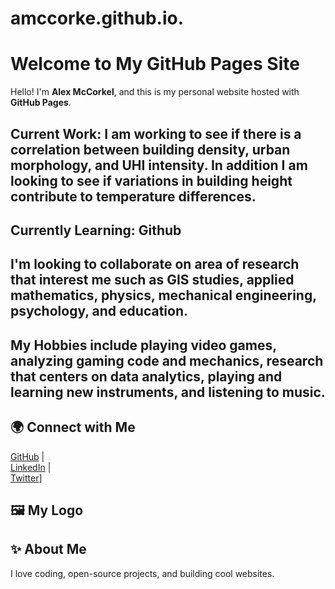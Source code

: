 # amccorke.github.io.

# Welcome to My GitHub Pages Site

Hello! I'm **Alex McCorkel**, and this is my personal website hosted with **GitHub Pages**.

## Current Work: I am working to see if there is a correlation between building density, urban morphology, and UHI intensity. In addition I am looking to see if variations in building height contribute to temperature differences. 

## Currently Learning: Github

## I'm looking to collaborate on area of research that interest me such as GIS studies, applied mathematics, physics, mechanical engineering, psychology, and education. 

## My Hobbies include playing video games, analyzing gaming code and mechanics, research that centers on data analytics, playing and learning new instruments, and listening to music.


## 🌍 Connect with Me
[GitHub](https://github.com/amccorke) |  
[LinkedIn](https://www.linkedin.com) |  
[Twitter](https://twitter.com)]

## 🖼️ My Logo

## ✨ About Me
I love coding, open-source projects, and building cool websites.


